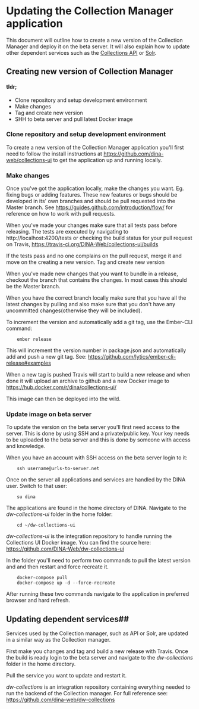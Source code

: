 # Updating the Collection Manager application #

This document will outline how to create a new version of the Collection Manager and deploy it on the beta server. It will also explain how to update other dependent services such as the [Collections API](https://github.com/dina-web/collections-api) or [Solr](https://github.com/dina-web/collections-solr).

## Creating new version of Collection Manager ##

#### tldr; ####

* Clone repository and setup development environment
* Make changes
* Tag and create new version
* SHH to beta server and pull latest Docker image

### Clone repository and setup development environment ###

To create a new version of the Collection Manager application you'll first need to follow the install instructions at https://github.com/dina-web/collections-ui to get the application up and running locally.

### Make changes ###

Once you've got the application locally, make the changes you want. Eg. fixing bugs or adding features. These new features or bugs should be developed in its' own branches and should be pull requested into the Master branch. See https://guides.github.com/introduction/flow/ for reference on how to work with pull requests.

When you've made your changes make sure that all tests pass before releasing. The tests are executed by navigating to http://localhost:4200/tests or checking the build status for your pull request on Travis, https://travis-ci.org/DINA-Web/collections-ui/builds

If the tests pass and no one complains on the pull request, merge it and move on the creating a new version.
Tag and create new version

When you've made new changes that you want to bundle in a release, checkout the branch that contains the changes. In most cases this should be the Master branch.

When you have the correct branch locally make sure that you have all the latest changes by pulling and also make sure that you don't have any uncommitted changes(otherwise they will be included).

To increment the version and automatically add a git tag, use the Ember-CLI command:

```
    ember release
```

This will increment the version number in package.json and automatically add and push a new git tag. See: https://github.com/lytics/ember-cli-release#examples

When a new tag is pushed Travis will start to build a new release and when done it will upload an archive to github and a new Docker image to https://hub.docker.com/r/dina/collections-ui/

This image can then be deployed into the wild.

### Update image on beta server ###

To update the version on the beta server you'll first need access to the server. This is done by using SSH and a private/public key. Your key needs to be uploaded to the beta server and this is done by someone with access and knowledge.

When you have an account with SSH access on the beta server login to it:

```
    ssh username@urls-to-server.net
```

Once on the server all applications and services are handled by the DINA user. Switch to that user:

```
    su dina
```

The applications are found in the home directory of DINA. Navigate to the *dw-collections-ui* folder in the home folder:

```
    cd ~/dw-collections-ui
```

*dw-collections-ui* is the integration repository to handle running the Collections UI Docker image. You can find the source here: https://github.com/DINA-Web/dw-collections-ui

In the folder you'll need to perform two commands to pull the latest version and and then restart and force recreate it.

```
    docker-compose pull
    docker-compose up -d --force-recreate
```

After running these two commands navigate to the application in preferred browser and hard refresh.

## Updating dependent services##

Services used by the Collection manager, such as API or Solr, are updated in a similar way as the Collection manager.

First make you changes and tag and build a new release with Travis. Once the build is ready login to the beta server and navigate to the *dw-collections* folder in the home directory.

Pull the service you want to update and restart it.

*dw-collections* is an integration repository containing everything needed to run the backend of the Collection manager. For full reference see: https://github.com/dina-web/dw-collections
